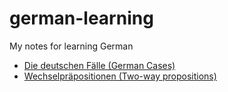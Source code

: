 # german-learning

My notes for learning German

- [Die deutschen Fälle (German Cases)](./grammar/fälle.md)
- [Wechselpräpositionen (Two-way propositions)](./grammar/wechselpräpositionen.md)